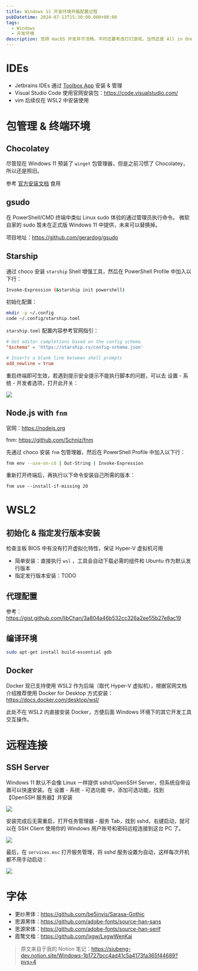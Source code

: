 ```yaml
---
title: Windows 11 开发环境开箱配置过程
pubDatetime: 2024-07-13T15:30:00.000+08:00
tags:
  - Windows
  - 开发环境
description: 觉得 macOS 开发并不流畅，平时还要考虑打打游戏，当然还是 All in One 用 Windows 11 一把梭解决开发和娱乐
---
```


# IDEs

- Jetbrains IDEs 通过 [Toolbox App](https://www.jetbrains.com/toolbox-app/) 安装 & 管理
- Visual Studio Code 使用官网安装包：https://code.visualstudio.com/
- vim 后续仅在 WSL2 中安装使用

# 包管理 & 终端环境

## Chocolatey

尽管现在 Windows 11 预装了 `winget` 包管理器，但是之前习惯了 Chocolatey，所以还是照旧。

参考 [官方安装文档](https://chocolatey.org/install) 食用

## gsudo

在 PowerShell/CMD 终端中类似 Linux sudo 体验的通过管理员执行命令。
微软自家的 sudo 暂未在正式版 Windows 11 中提供，未来可以替换掉。

项目地址：https://github.com/gerardog/gsudo

## Starship

通过 choco 安装 `starship` Shell 增强工具，然后在 PowerShell Profile 中加入以下行：

```bash
Invoke-Expression (&starship init powershell)
```

初始化配置：

```bash
mkdir -p ~/.config
code ~/.config/starship.toml
```

`starship.toml` 配置内容参考官网指引：

```toml
# Get editor completions based on the config schema
"$schema" = 'https://starship.rs/config-schema.json'

# Inserts a blank line between shell prompts
add_newline = true

```

重启终端即可生效，若遇到提示安全提示不能执行脚本的问题，可以去 设置 - 系统 - 开发者选项，打开此开关：

![](../assets/202407-windows-dev-env-unbox/p1.png)

## Node.js with `fnm`

官网：https://nodejs.org

fnm: https://github.com/Schniz/fnm

先通过 choco 安装 `fnm` 包管理器，然后在 PowerShell Profile 中加入以下行：

```bash
fnm env --use-on-cd | Out-String | Invoke-Expression
```

重新打开终端后，再执行以下命令安装自己所需的版本：

```shell
fnm use --install-if-missing 20
```

# WSL2

## 初始化 & 指定发行版本安装

检查主板 BIOS 中有没有打开虚拟化特性，保证 Hyper-V 虚拟机可用

- 简单安装：直接执行 `wsl` ，工具会自动下载必需的组件和 Ubuntu 作为默认发行版本
- 指定发行版本安装：TODO

## 代理配置

参考：https://gist.github.com/libChan/3a804a46b532cc326a2ee55b27e8ac19

## 编译环境

```bash
sudo apt-get install build-essential gdb
```

## Docker

Docker 现已支持使用 WSL2 作为后端（取代 Hyper-V 虚拟机），根据官网文档介绍推荐使用 Docker for Desktop
方式安装：https://docs.docker.com/desktop/wsl/

此处不在 WSL2 内直接安装 Docker，方便后面 Windows 环境下的其它开发工具交互操作。

# 远程连接

## SSH Server

Windows 11 默认不会像 Linux 一样提供 sshd/OpenSSH Server，但系统自带设置可以快速安装。在 设置 - 系统 - 可选功能
中，添加可选功能，找到【OpenSSH 服务器】并安装

![](../assets/202407-windows-dev-env-unbox/ssh-p1.png)

安装完成后无需重启，打开任务管理器 - 服务 Tab，找到 sshd，右键启动，就可以在 SSH Client 使用你的 Windows 用户账号和密码远程连接到这台
PC 了。

![](../assets/202407-windows-dev-env-unbox/ssh-p2.png)

最后，在 `services.msc` 打开服务管理，将 sshd 服务设置为自动，这样每次开机都不用手动启动：

![](../assets/202407-windows-dev-env-unbox/ssh-p3.png)

# 字体

- 更纱黑体：https://github.com/be5invis/Sarasa-Gothic
- 思源黑体：https://github.com/adobe-fonts/source-han-sans
- 思源宋体：https://github.com/adobe-fonts/source-han-serif
- 霞鹜文楷：https://github.com/lxgw/LxgwWenKai

> 原文来自于我的 Notion 笔记：https://siubeng-dev.notion.site/Windows-1b1727bcc4ad41c5a4173fa365f44689?pvs=4
